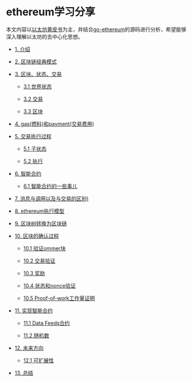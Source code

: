 # ethereum学习分享

本文内容以[以太坊黄皮书](http://gavwood.com/paper.pdf)为主，并结合[go-ethereum](https://github.com/ethereum/go-ethereum)的源码进行分析，希望能够深入理解以太坊的去中心化思想。

- [1. 介绍](https://github.com/berryjam/ethereum-learning/blob/master/1.%E4%BB%8B%E7%BB%8D.md)

- [2. 区块链经典模式]()

- [3. 区块、状态、交易]()

    - [3.1 世界状态]()
    
    - [3.2 交易]()
    
    - [3.3 区块]()
    
- [4. gas(燃料)和payment(交易费用)]()

- [5. 交易执行过程]()

    - [5.1 子状态]()
    
    - [5.2 执行]()

- [6. 智能合约]()

    - [6.1 智能合约的一些事儿]()
    
- [7. 消息与调用以及与交易的区别)]()

- [8. ethereum执行模型]()

- [9. 区块树转换为区块链]()

- [10. 区块的确认过程]()

    - [10.1 验证ommer块]()
    
    - [10.2 交易验证]()
    
    - [10.3 奖励]()
    
    - [10.4 状态和nonce验证]()
    
    - [10.5 Proof-of-work工作量证明]()
    
- [11. 实现智能合约]()

    - [11.1 Data Feeds合约]()
    
    - [11.2 随机数]()
    
 - [12. 未来方向]()
 
     - [12.1 可扩展性]()
     
- [13. 总结]()
